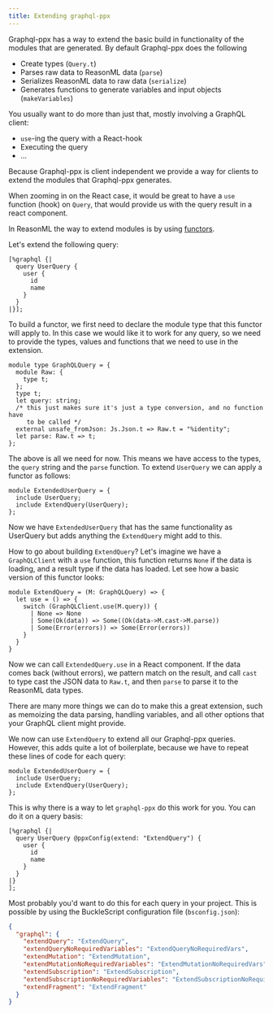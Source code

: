 ```yaml
---
title: Extending graphql-ppx
---
```


Graphql-ppx has a way to extend the basic build in functionality of the modules
that are generated. By default Graphql-ppx does the following

- Create types (`Query.t`)
- Parses raw data to ReasonML data (`parse`)
- Serializes ReasonML data to raw data (`serialize`)
- Generates functions to generate variables and input objects (`makeVariables`)

You usually want to do more than just that, mostly involving a GraphQL client:

- `use`-ing the query with a React-hook
- Executing the query
- ...

Because Graphql-ppx is client independent we provide a way for clients to extend
the modules that Graphql-ppx generates.

When zooming in on the React case, it would be great to have a `use` function
(hook) on `Query`, that would provide us with the query result in a react
component.

In ReasonML the way to extend modules is by using
[functors](https://2ality.com/2018/01/functors-reasonml.html).

Let's extend the following query:

```reason
[%graphql {|
  query UserQuery {
    user {
      id
      name
    }
  }
|}];
```

To build a functor, we first need to declare the module type that this functor
will apply to. In this case we would like it to work for any query, so we need
to provide the types, values and functions that we need to use in the extension.

```reason
module type GraphQLQuery = {
  module Raw: {
    type t;
  };
  type t;
  let query: string;
  /* this just makes sure it's just a type conversion, and no function have
     to be called */
  external unsafe_fromJson: Js.Json.t => Raw.t = "%identity";
  let parse: Raw.t => t;
};
```

The above is all we need for now. This means we have access to the types, the
`query` string and the `parse` function. To extend `UserQuery` we can apply a
functor as follows:

```reason
module ExtendedUserQuery = {
  include UserQuery;
  include ExtendQuery(UserQuery);
};
```

Now we have `ExtendedUserQuery` that has the same functionality as UserQuery but
adds anything the `ExtendQuery` might add to this.

How to go about building `ExtendQuery`? Let's imagine we have a `GraphQLClient`
with a `use` function, this function returns `None` if the data is loading, and
a result type if the data has loaded. Let see how a basic version of this
functor looks:

```reason
module ExtendQuery = (M: GraphQLQuery) => {
  let use = () => {
    switch (GraphQLClient.use(M.query)) {
      | None => None
      | Some(Ok(data)) => Some((Ok(data->M.cast->M.parse))
      | Some(Error(errors)) => Some(Error(errors))
    }
  }
}
```

Now we can call `ExtendedQuery.use` in a React component. If the data comes back
(without errors), we pattern match on the result, and call `cast` to type cast
the JSON data to `Raw.t`, and then `parse` to parse it to the ReasonML data
types.

There are many more things we can do to make this a great extension, such as
memoizing the data parsing, handling variables, and all other options that your
GraphQL client might provide.

We now can use `ExtendQuery` to extend all our Graphql-ppx queries. However,
this adds quite a lot of boilerplate, because we have to repeat these lines of
code for each query:

```reason
module ExtendedUserQuery = {
  include UserQuery;
  include ExtendQuery(UserQuery);
};
```

This is why there is a way to let `graphql-ppx` do this work for you. You can do
it on a query basis:

```reason
[%graphql {|
  query UserQuery @ppxConfig(extend: "ExtendQuery") {
    user {
      id
      name
    }
  }
|}
];
```

Most probably you'd want to do this for each query in your project. This is
possible by using the BuckleScript configuration file (`bsconfig.json`):

```json
{
  "graphql": {
    "extendQuery": "ExtendQuery",
    "extendQueryNoRequiredVariables": "ExtendQueryNoRequiredVars",
    "extendMutation": "ExtendMutation",
    "extendMutationNoRequiredVariables": "ExtendMutationNoRequiredVars",
    "extendSubscription": "ExtendSubscription",
    "extendSubscriptionNoRequiredVariables": "ExtendSubscriptionNoRequiredVars",
    "extendFragment": "ExtendFragment"
  }
}
```
